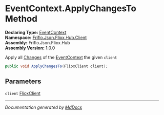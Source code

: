 ﻿<!--  
  <auto-generated>   
    The contents of this file were generated by a tool.  
    Changes to this file may be list if the file is regenerated  
  </auto-generated>   
-->

# EventContext.ApplyChangesTo Method

**Declaring Type:** [EventContext](../index.md)  
**Namespace:** [Friflo.Json.Fliox.Hub.Client](../../index.md)  
**Assembly:** Friflo.Json.Fliox.Hub  
**Assembly Version:** 1.0.0

 Apply all [Changes](../properties/Changes.md) of the [EventContext](../index.md) the given `client`

```csharp
public void ApplyChangesTo(FlioxClient client);
```

## Parameters

`client`  [FlioxClient](../../FlioxClient/index.md)

___

*Documentation generated by [MdDocs](https://github.com/ap0llo/mddocs)*
